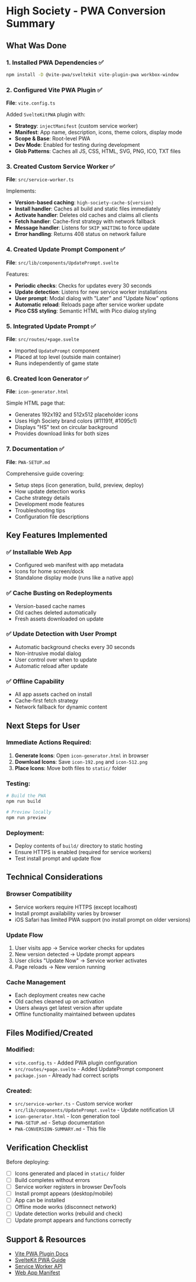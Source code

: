 # High Society - PWA Conversion Summary

## What Was Done

### 1. Installed PWA Dependencies ✅
```bash
npm install -D @vite-pwa/sveltekit vite-plugin-pwa workbox-window
```

### 2. Configured Vite PWA Plugin ✅
**File**: `vite.config.ts`

Added `SvelteKitPWA` plugin with:
- **Strategy**: `injectManifest` (custom service worker)
- **Manifest**: App name, description, icons, theme colors, display mode
- **Scope & Base**: Root-level PWA
- **Dev Mode**: Enabled for testing during development
- **Glob Patterns**: Caches all JS, CSS, HTML, SVG, PNG, ICO, TXT files

### 3. Created Custom Service Worker ✅
**File**: `src/service-worker.ts`

Implements:
- **Version-based caching**: `high-society-cache-${version}`
- **Install handler**: Caches all build and static files immediately
- **Activate handler**: Deletes old caches and claims all clients
- **Fetch handler**: Cache-first strategy with network fallback
- **Message handler**: Listens for `SKIP_WAITING` to force update
- **Error handling**: Returns 408 status on network failure

### 4. Created Update Prompt Component ✅
**File**: `src/lib/components/UpdatePrompt.svelte`

Features:
- **Periodic checks**: Checks for updates every 30 seconds
- **Update detection**: Listens for new service worker installations
- **User prompt**: Modal dialog with "Later" and "Update Now" options
- **Automatic reload**: Reloads page after service worker update
- **Pico CSS styling**: Semantic HTML with Pico dialog styling

### 5. Integrated Update Prompt ✅
**File**: `src/routes/+page.svelte`

- Imported `UpdatePrompt` component
- Placed at top level (outside main container)
- Runs independently of game state

### 6. Created Icon Generator ✅
**File**: `icon-generator.html`

Simple HTML page that:
- Generates 192x192 and 512x512 placeholder icons
- Uses High Society brand colors (#11191f, #1095c1)
- Displays "HS" text on circular background
- Provides download links for both sizes

### 7. Documentation ✅
**File**: `PWA-SETUP.md`

Comprehensive guide covering:
- Setup steps (icon generation, build, preview, deploy)
- How update detection works
- Cache strategy details
- Development mode features
- Troubleshooting tips
- Configuration file descriptions

## Key Features Implemented

### ✅ Installable Web App
- Configured web manifest with app metadata
- Icons for home screen/dock
- Standalone display mode (runs like a native app)

### ✅ Cache Busting on Redeployments
- Version-based cache names
- Old caches deleted automatically
- Fresh assets downloaded on update

### ✅ Update Detection with User Prompt
- Automatic background checks every 30 seconds
- Non-intrusive modal dialog
- User control over when to update
- Automatic reload after update

### ✅ Offline Capability
- All app assets cached on install
- Cache-first fetch strategy
- Network fallback for dynamic content

## Next Steps for User

### Immediate Actions Required:
1. **Generate Icons**: Open `icon-generator.html` in browser
2. **Download Icons**: Save `icon-192.png` and `icon-512.png`
3. **Place Icons**: Move both files to `static/` folder

### Testing:
```bash
# Build the PWA
npm run build

# Preview locally
npm run preview
```

### Deployment:
- Deploy contents of `build/` directory to static hosting
- Ensure HTTPS is enabled (required for service workers)
- Test install prompt and update flow

## Technical Considerations

### Browser Compatibility
- Service workers require HTTPS (except localhost)
- Install prompt availability varies by browser
- iOS Safari has limited PWA support (no install prompt on older versions)

### Update Flow
1. User visits app → Service worker checks for updates
2. New version detected → Update prompt appears
3. User clicks "Update Now" → Service worker activates
4. Page reloads → New version running

### Cache Management
- Each deployment creates new cache
- Old caches cleaned up on activation
- Users always get latest version after update
- Offline functionality maintained between updates

## Files Modified/Created

### Modified:
- `vite.config.ts` - Added PWA plugin configuration
- `src/routes/+page.svelte` - Added UpdatePrompt component
- `package.json` - Already had correct scripts

### Created:
- `src/service-worker.ts` - Custom service worker
- `src/lib/components/UpdatePrompt.svelte` - Update notification UI
- `icon-generator.html` - Icon generation tool
- `PWA-SETUP.md` - Setup documentation
- `PWA-CONVERSION-SUMMARY.md` - This file

## Verification Checklist

Before deploying:
- [ ] Icons generated and placed in `static/` folder
- [ ] Build completes without errors
- [ ] Service worker registers in browser DevTools
- [ ] Install prompt appears (desktop/mobile)
- [ ] App can be installed
- [ ] Offline mode works (disconnect network)
- [ ] Update detection works (rebuild and check)
- [ ] Update prompt appears and functions correctly

## Support & Resources

- [Vite PWA Plugin Docs](https://vite-pwa-org.netlify.app/)
- [SvelteKit PWA Guide](https://vite-pwa-org.netlify.app/frameworks/sveltekit.html)
- [Service Worker API](https://developer.mozilla.org/en-US/docs/Web/API/Service_Worker_API)
- [Web App Manifest](https://developer.mozilla.org/en-US/docs/Web/Manifest)
